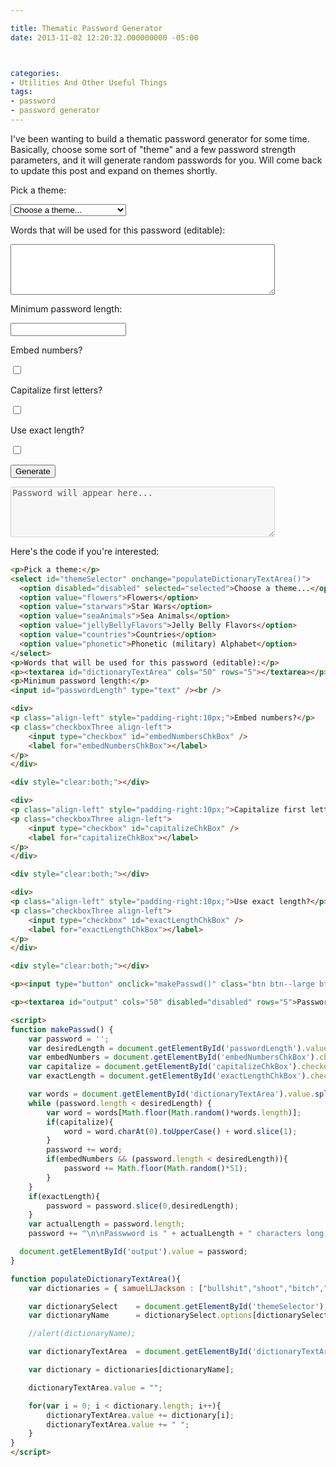 ```yaml
---

title: Thematic Password Generator
date: 2013-11-02 12:20:32.000000000 -05:00



categories:
- Utilities And Other Useful Things
tags:
- password
- password generator
---
```

<p>I've been wanting to build a thematic password generator for some time. Basically, choose some sort of "theme" and a few password strength parameters, and it will generate random passwords for you. Will come back to update this post and expand on themes shortly.</p>

<p>Pick a theme:</p>
<select id="themeSelector" onchange="populateDictionaryTextArea()">
  <option disabled="disabled" selected="selected">Choose a theme...</option>
  <option value="flowers">Flowers</option>
  <option value="starwars">Star Wars</option>
  <option value="seaAnimals">Sea Animals</option>
  <option value="jellyBellyFlavors">Jelly Belly Flavors</option>
  <option value="countries">Countries</option>
  <option value="phonetic">Phonetic (military) Alphabet</option>
</select>
<p>Words that will be used for this password (editable):</p>
<p><textarea id="dictionaryTextArea" cols="50" rows="5"></textarea></p>
<p>Minimum password length:</p>
<input id="passwordLength" type="text" /><br />

<div>
<p class="align-left" style="padding-right:10px;">Embed numbers?</p>
<p class="checkboxThree align-left">
	<input type="checkbox" id="embedNumbersChkBox" />
	<label for="embedNumbersChkBox"></label>
</p>
</div>

<div style="clear:both;"></div>

<div>
<p class="align-left" style="padding-right:10px;">Capitalize first letters?</p>
<p class="checkboxThree align-left">
	<input type="checkbox" id="capitalizeChkBox" />
	<label for="capitalizeChkBox"></label>
</p>
</div>

<div style="clear:both;"></div>

<div>
<p class="align-left" style="padding-right:10px;">Use exact length?</p>
<p class="checkboxThree align-left">
	<input type="checkbox" id="exactLengthChkBox" />
	<label for="exactLengthChkBox"></label>
</p>
</div>

<div style="clear:both;"></div>

<p><input type="button" onclick="makePasswd()" class="btn btn--large btn--success" value="Generate" /></p>

<p><textarea id="output" cols="50" disabled="disabled" rows="5">Password will appear here...</textarea></p>

<script>
function makePasswd() {
    var password = '';
    var desiredLength = document.getElementById('passwordLength').value;
    var embedNumbers = document.getElementById('embedNumbersChkBox').checked;
    var capitalize = document.getElementById('capitalizeChkBox').checked;
    var exactLength = document.getElementById('exactLengthChkBox').checked;

	var words = document.getElementById('dictionaryTextArea').value.split(" ");
    while (password.length < desiredLength) {
        var word = words[Math.floor(Math.random()*words.length)];
        if(capitalize){
            word = word.charAt(0).toUpperCase() + word.slice(1);
        }
        password += word;
        if(embedNumbers && (password.length < desiredLength)){
            password += Math.floor(Math.random()*51);
        }
    }
    if(exactLength){
        password = password.slice(0,desiredLength);
    }
    var actualLength = password.length;
    password += "\n\nPasswword is " + actualLength + " characters long.";

  document.getElementById('output').value = password;
}

function populateDictionaryTextArea(){
	var dictionaries = { samuelLJackson : ["bullshit","shoot","bitch","kneecaps","goddamn","money","motherfucker","Winston","motherfucker","shot","understand","asses","dead","fucking","fried","chicken","shit","transitional","kill","shit","case","dumbass","duty","booty","motherfucker","righteous","ezekiel","brother","tyranny","filthy","pumpkin-pie","AK-47","kill","absolutely","snakes","plane","zeus","fuck","shove","lightning-bolt","ass","goddamn","shark","enough"], pokemon: ["Bulbasaur","Ivysaur","Venusaur","Charmander","Charmeleon","Charizard","Squirtle","Wartortle","Blastoise","Caterpie","Metapod","Butterfree","Weedle","Kakuna","Beedrill","Pidgey","Pidgeotto","Pidgeot","Rattata","Raticate","Spearow","Fearow","Ekans","Arbok","Pikachu","Raichu","Sandshrew","Sandslash","Nidoran","Nidorina","Nidoqueen","Nidoran","Nidorino","Nidoking","Clefairy","Clefable","Vulpix","Ninetales","Jigglypuff","Wigglytuff","Zubat","Golbat","Oddish","Gloom","Vileplume","Paras","Parasect","Venonat","Venomoth","Diglett","Dugtrio","Meowth","Persian","Psyduck","Golduck","Mankey","Primeape","Growlithe","Arcanine","Poliwag","Poliwhirl","Poliwrath","Abra","Kadabra","Alakazam","Machop","Machoke","Machamp","Bellsprout","Weepinbell","Victreebel","Tentacool","Tentacruel","Geodude","Graveler","Golem","Ponyta","Rapidash","Slowpoke","Slowbro","Magnemite","Magneton","Farfetchd","Doduo","Dodrio","Seel","Dewgong","Grimer","Muk","Shellder","Cloyster","Gastly","Haunter","Gengar","Onix","Drowzee","Hypno","Krabby","Kingler","Voltorb","Electrode","Exeggcute","Exeggutor","Cubone","Marowak","Hitmonlee","Hitmonchan","Lickitung","Koffing","Weezing","Rhyhorn","Rhydon","Chansey","Tangela","Kangaskhan","Horsea","Seadra","Goldeen","Seaking","Staryu","Starmie","Mr. Mime","Scyther","Jynx","Electabuzz","Magmar","Pinsir","Tauros","Magikarp","Gyarados","Lapras","Ditto","Eevee","Vaporeon","Jolteon","Flareon","Porygon","Omanyte","Omastar","Kabuto","Kabutops","Aerodactyl","Snorlax","Articuno","Zapdos","Moltres","Dratini","Dragonair","Dragonite","Mewtwo","Mew†","Chikorita","Bayleef","Meganium","Cyndaquil","Quilava","Typhlosion","Totodile","Croconaw","Feraligatr","Sentret","Furret","Hoothoot","Noctowl","Ledyba","Ledian","Spinarak","Ariados","Crobat","Chinchou","Lanturn","Pichu","Cleffa","Igglybuff","Togepi","Togetic","Natu","Xatu","Mareep","Flaaffy","Ampharos","Bellossom","Marill","Azumarill","Sudowoodo","Politoed","Hoppip","Skiploom","Jumpluff","Aipom","Sunkern","Sunflora","Yanma","Wooper","Quagsire","Espeon","Umbreon","Murkrow","Slowking","Misdreavus","Unown","Wobbuffet","Girafarig","Pineco","Forretress","Dunsparce","Gligar","Steelix","Snubbull","Granbull","Qwilfish","Scizor","Shuckle","Heracross","Sneasel","Teddiursa","Ursaring","Slugma","Magcargo","Swinub","Piloswine","Corsola","Remoraid","Octillery","Delibird","Mantine","Skarmory","Houndour","Houndoom","Kingdra","Phanpy","Donphan","Porygon2","Stantler","Smeargle","Tyrogue","Hitmontop","Smoochum","Elekid","Magby","Miltank","Blissey","Raikou","Entei","Suicune","Larvitar","Pupitar","Tyranitar","Lugia†","Ho-Oh†","Celebi†","Treecko","Grovyle","Sceptile","Torchic","Combusken","Blaziken","Mudkip","Marshtomp","Swampert","Poochyena","Mightyena","Zigzagoon","Linoone","Wurmple","Silcoon","Beautifly","Cascoon","Dustox","Lotad","Lombre","Ludicolo","Seedot","Nuzleaf","Shiftry","Taillow","Swellow","Wingull","Pelipper","Ralts","Kirlia","Gardevoir","Surskit","Masquerain","Shroomish","Breloom","Slakoth","Vigoroth","Slaking","Nincada","Ninjask","Shedinja","Whismur","Loudred","Exploud","Makuhita","Hariyama","Azurill","Nosepass","Skitty","Delcatty","Sableye","Mawile","Aron","Lairon","Aggron","Meditite","Medicham","Electrike","Manectric","Plusle","Minun","Volbeat","Illumise","Roselia","Gulpin","Swalot","Carvanha","Sharpedo","Wailmer","Wailord","Numel","Camerupt","Torkoal","Spoink","Grumpig","Spinda","Trapinch","Vibrava","Flygon","Cacnea","Cacturne","Swablu","Altaria","Zangoose","Seviper","Lunatone","Solrock","Barboach","Whiscash","Corphish","Crawdaunt","Baltoy","Claydol","Lileep","Cradily","Anorith","Armaldo","Feebas","Milotic","Castform","Kecleon","Shuppet","Banette","Duskull","Dusclops","Tropius","Chimecho","Absol","Wynaut","Snorunt","Glalie","Spheal","Sealeo","Walrein","Clamperl","Huntail","Gorebyss","Relicanth","Luvdisc","Bagon","Shelgon","Salamence","Beldum","Metang","Metagross","Regirock","Regice","Registeel","Latias","Latios","Kyogre","Groudon","Rayquaza","Jirachi†","Deoxys†","Turtwig","Grotle","Torterra","Chimchar","Monferno","Infernape","Piplup","Prinplup","Empoleon","Starly","Staravia","Staraptor","Bidoof","Bibarel","Kricketot","Kricketune","Shinx","Luxio","Luxray","Budew","Roserade","Cranidos","Rampardos","Shieldon","Bastiodon","Burmy","Wormadam","Mothim","Combee","Vespiquen","Pachirisu","Buizel","Floatzel","Cherubi","Cherrim","Shellos","Gastrodon","Ambipom","Drifloon","Drifblim","Buneary","Lopunny","Mismagius","Honchkrow","Glameow","Purugly","Chingling","Stunky","Skuntank","Bronzor","Bronzong","Bonsly","Mime Jr.","Happiny","Chatot","Spiritomb","Gible","Gabite","Garchomp","Munchlax","Riolu","Lucario","Hippopotas","Hippowdon","Skorupi","Drapion","Croagunk","Toxicroak","Carnivine","Finneon","Lumineon","Mantyke","Snover","Abomasnow","Weavile","Magnezone","Lickilicky","Rhyperior","Tangrowth","Electivire","Magmortar","Togekiss","Yanmega","Leafeon","Glaceon","Gliscor","Mamoswine","Porygon-Z","Gallade","Probopass","Dusknoir","Froslass","Rotom","Uxie","Mesprit","Azelf","Dialga","Palkia","Heatran","Regigigas","Giratina","Cresselia","Swoobat"], flowers: ["alstroemeria","amaranthus","amaryllis","anemone","anthurium","asters","buplerum","callalilies","callalily","carnation","mum","chrysanthemum","coxcomb","daisy","curly-willow","daffodils","dahlias","delphinium","gerbera","ginger","gladiouli","heather","heliconia","hyacinth","hydrangeas","hypericum","iris","kangaroo-paw","larkspur","leptospermum","liatris","lilies","limonium","lisianthus","asters","narcissus","orchids","pearl-blossom","peonies","poinsettia","protea","quince","ranunculus","roses","snapdragons","soldaster","sunflowers","tulips","viburnum","waxflower"], starwars: ["tan-tan","luke","han","skywalker","solo","bacta","at-at","at-st","wookie","wampa","hoth","empire","dark","side","force","leia","princess","speeder","tie-fighter","deathstar","feeling","lightsaber","x-wing","b-wing","y-wing","a-wing","millenium","falcon","destroyer","star","imperial","sith","jedi","knight","tie-bomber","blaster","shield","shields","endor","coruscant","clones","deathsticks","kaashyyk","bothans","proton","torpedo","attack","formation","spacestation","chewbacca","c3po","r2d2","droid","anakin","obi-wan","kenobi","maul","darth","vader","palpatine","emperor","operational","alderaan"], seaAnimals: ["anemone","eel","carp","pike","walleye","clownfish","kraken","barracuda","shark","angelfish","squid","octopus","crab","lobster","urchin","whale","dolphin","seasnake","manatee","cuttlefish","conch","cod","salmon","tuna","barnacle","anchovy","albacore","coral","seal","flounder","goldfish","grouper","guppy","haddock","halibut","herring","jellyfish","lamprey","manta-ray","stingray","minnow","mollusk","mussel","narwhal","nautilus","nettlefish","orca","otter","oyster","plankton","piranha","sardine","shrimp","starfish","sturgeon","trout","turtle","walrus"], jellyBellyFlavors: ["cream","soda","root","beer","berry","blue","blueberry","bubble","gum","buttered","popcorn","cantaloupe","cappuccino","caramel","corn","chili","mango","chocolate","pudding","cinnamon","coconut","cotton","candy","crushed","pineapple","dr.pepper","french","vanilla","green","apple","island","punch","juicy","pear","kiwi","lemon","drop","lemon","lime","licorice","mango","margarita","mixed","berry","smoothie","orange","sherbet","peach","piña","colada","plum","pomegranate","raspberry","red","apple","sizzling","cinnamon","sour","cherry","strawberry","cheesecake","strawberry","daiquiri","strawberry","jam","sunkist","lemon","sunkist","lime","sunkist","orange","sunkist","pink","grapefruit","sunkist","tangerine","toasted","marshmallow","top","banana","tutti-fruitti","very","cherry","watermelon","wild","blackberry"], countries:["afghanistan","albania","algeria","american-samoa","andorra","angola","anguilla","antigua","barbuda","argentina","armenia","aruba","australia","austria","azerbaijan","bahamas","bahrain","bangladesh","barbados","belarus","belgium","belize","benin","bermuda","bhutan","bolivia","bosnia-herzegovina","botswana","bouvet-island","brazil","brunei","bulgaria","burkina-faso","burundi","cambodia","cameroon","canada","cape-verde","cayman-islands","central-african-republic","chad","chile","china","christmas-island","cocos-(keeling)-islands","colombia","comoros","zaire","cook-islands","costa-rica","croatia","cuba","cyprus","czech-republic","denmark","djibouti","dominica","dominican-republic","ecuador","egypt","el-salvador","equatorial-guinea","eritrea","estonia","ethiopia","falkland-islands","faroe-islands","fiji","finland","france","french-guiana","gabon","gambia","georgia","germany","ghana","gibraltar","greece","greenland","grenada","guadeloupe","guam","guatemala","guinea","guinea-bissau","guyana","haiti","holy-see","honduras","hong-kong","hungary","iceland","india","indonesia","iran","iraq","ireland","israel","italy","ivory-coast","jamaica","japan","jordan","kazakhstan","kenya","kiribati","kuwait","kyrgyzstan","laos","latvia","lebanon","lesotho","liberia","libya","liechtenstein","lithuania","luxembourg","macau","macedonia","madagascar","malawi","malaysia","maldives","mali","malta","marshall-islands","martinique","mauritania","mauritius","mayotte","mexico","micronesia","moldova","monaco","mongolia","montenegro","montserrat","morocco","mozambique","myanmar","namibia","nauru","nepal","netherlands","antilles","new-caledonia","new-zealand","nicaragua","niger","nigeria","niue","norfolk-island","north-korea","northern-mariana-islands","norway","oman","pakistan","palau","panama","papua-new-guinea","paraguay","peru","philippines","pitcairn-island","poland","polynesia","portugal","puerto-rico","qatar","reunion","romania","russia","rwanda","saint-helena","saint-kitts-and-nevis","saint-lucia","saint-pierre-and-miquelon","saint-vincent-and-grenadines","samoa","san-marino","sao-tome-and-principe","saudi-arabia","senegal","serbia","seychelles","sierra-leone","singapore","slovakia","slovenia","solomon-islands","somalia","south-africa","south-georgia-and-south-sandwich-islands","south-korea","south-sudan","spain","sri-lanka","sudan","suriname","svalbard-and-jan-mayen-islands","swaziland","sweden","switzerland","syria","taiwan","tajikistan","tanzania","thailand","timor-leste","togo","tokelau","tonga","trinidad-and-tobago","tunisia","turkey","turkmenistan","turks-and-caicos-islands","tuvalu","uganda","ukraine","united-arab-emirates","united-kingdom","united-states","uruguay","uzbekistan","vanuatu","venezuela","vietnam","virgin-islands","wallis-and-futuna-islands","yemen","zambia","zimbabwe"], phonetic : ["alpha","bravo","charlie","delta","echo","foxtrot","gulf","hotel","india","juliet","kilo","lima","mike","november","oscar","papa","quebec","romeo","sierra","tango","uniform","victor","whiskey","x-ray","yankee","zulu"] };

	var dictionarySelect 	= document.getElementById('themeSelector');
	var dictionaryName		= dictionarySelect.options[dictionarySelect.selectedIndex].value;

	//alert(dictionaryName);

	var dictionaryTextArea	= document.getElementById('dictionaryTextArea');

	var dictionary = dictionaries[dictionaryName];

	dictionaryTextArea.value = "";

	for(var i = 0; i < dictionary.length; i++){
		dictionaryTextArea.value += dictionary[i];
		dictionaryTextArea.value += " ";
	}
}
</script>

Here's the code if you're interested:

```html
<p>Pick a theme:</p>
<select id="themeSelector" onchange="populateDictionaryTextArea()">
  <option disabled="disabled" selected="selected">Choose a theme...</option>
  <option value="flowers">Flowers</option>
  <option value="starwars">Star Wars</option>
  <option value="seaAnimals">Sea Animals</option>
  <option value="jellyBellyFlavors">Jelly Belly Flavors</option>
  <option value="countries">Countries</option>
  <option value="phonetic">Phonetic (military) Alphabet</option>
</select>
<p>Words that will be used for this password (editable):</p>
<p><textarea id="dictionaryTextArea" cols="50" rows="5"></textarea></p>
<p>Minimum password length:</p>
<input id="passwordLength" type="text" /><br />

<div>
<p class="align-left" style="padding-right:10px;">Embed numbers?</p>
<p class="checkboxThree align-left">
	<input type="checkbox" id="embedNumbersChkBox" />
	<label for="embedNumbersChkBox"></label>
</p>
</div>

<div style="clear:both;"></div>

<div>
<p class="align-left" style="padding-right:10px;">Capitalize first letters?</p>
<p class="checkboxThree align-left">
	<input type="checkbox" id="capitalizeChkBox" />
	<label for="capitalizeChkBox"></label>
</p>
</div>

<div style="clear:both;"></div>

<div>
<p class="align-left" style="padding-right:10px;">Use exact length?</p>
<p class="checkboxThree align-left">
	<input type="checkbox" id="exactLengthChkBox" />
	<label for="exactLengthChkBox"></label>
</p>
</div>

<div style="clear:both;"></div>

<p><input type="button" onclick="makePasswd()" class="btn btn--large btn--success" value="Generate" /></p>

<p><textarea id="output" cols="50" disabled="disabled" rows="5">Password will appear here...</textarea></p>

<script>
function makePasswd() {
    var password = '';
    var desiredLength = document.getElementById('passwordLength').value;
    var embedNumbers = document.getElementById('embedNumbersChkBox').checked;
    var capitalize = document.getElementById('capitalizeChkBox').checked;
    var exactLength = document.getElementById('exactLengthChkBox').checked;

	var words = document.getElementById('dictionaryTextArea').value.split(" ");
    while (password.length < desiredLength) {
        var word = words[Math.floor(Math.random()*words.length)];
        if(capitalize){
            word = word.charAt(0).toUpperCase() + word.slice(1);
        }
        password += word;
        if(embedNumbers && (password.length < desiredLength)){
            password += Math.floor(Math.random()*51);
        }
    }
    if(exactLength){
        password = password.slice(0,desiredLength);
    }
    var actualLength = password.length;
    password += "\n\nPasswword is " + actualLength + " characters long.";

  document.getElementById('output').value = password;
}

function populateDictionaryTextArea(){
	var dictionaries = { samuelLJackson : ["bullshit","shoot","bitch","kneecaps","goddamn","money","motherfucker","Winston","motherfucker","shot","understand","asses","dead","fucking","fried","chicken","shit","transitional","kill","shit","case","dumbass","duty","booty","motherfucker","righteous","ezekiel","brother","tyranny","filthy","pumpkin-pie","AK-47","kill","absolutely","snakes","plane","zeus","fuck","shove","lightning-bolt","ass","goddamn","shark","enough"], pokemon: ["Bulbasaur","Ivysaur","Venusaur","Charmander","Charmeleon","Charizard","Squirtle","Wartortle","Blastoise","Caterpie","Metapod","Butterfree","Weedle","Kakuna","Beedrill","Pidgey","Pidgeotto","Pidgeot","Rattata","Raticate","Spearow","Fearow","Ekans","Arbok","Pikachu","Raichu","Sandshrew","Sandslash","Nidoran","Nidorina","Nidoqueen","Nidoran","Nidorino","Nidoking","Clefairy","Clefable","Vulpix","Ninetales","Jigglypuff","Wigglytuff","Zubat","Golbat","Oddish","Gloom","Vileplume","Paras","Parasect","Venonat","Venomoth","Diglett","Dugtrio","Meowth","Persian","Psyduck","Golduck","Mankey","Primeape","Growlithe","Arcanine","Poliwag","Poliwhirl","Poliwrath","Abra","Kadabra","Alakazam","Machop","Machoke","Machamp","Bellsprout","Weepinbell","Victreebel","Tentacool","Tentacruel","Geodude","Graveler","Golem","Ponyta","Rapidash","Slowpoke","Slowbro","Magnemite","Magneton","Farfetchd","Doduo","Dodrio","Seel","Dewgong","Grimer","Muk","Shellder","Cloyster","Gastly","Haunter","Gengar","Onix","Drowzee","Hypno","Krabby","Kingler","Voltorb","Electrode","Exeggcute","Exeggutor","Cubone","Marowak","Hitmonlee","Hitmonchan","Lickitung","Koffing","Weezing","Rhyhorn","Rhydon","Chansey","Tangela","Kangaskhan","Horsea","Seadra","Goldeen","Seaking","Staryu","Starmie","Mr. Mime","Scyther","Jynx","Electabuzz","Magmar","Pinsir","Tauros","Magikarp","Gyarados","Lapras","Ditto","Eevee","Vaporeon","Jolteon","Flareon","Porygon","Omanyte","Omastar","Kabuto","Kabutops","Aerodactyl","Snorlax","Articuno","Zapdos","Moltres","Dratini","Dragonair","Dragonite","Mewtwo","Mew†","Chikorita","Bayleef","Meganium","Cyndaquil","Quilava","Typhlosion","Totodile","Croconaw","Feraligatr","Sentret","Furret","Hoothoot","Noctowl","Ledyba","Ledian","Spinarak","Ariados","Crobat","Chinchou","Lanturn","Pichu","Cleffa","Igglybuff","Togepi","Togetic","Natu","Xatu","Mareep","Flaaffy","Ampharos","Bellossom","Marill","Azumarill","Sudowoodo","Politoed","Hoppip","Skiploom","Jumpluff","Aipom","Sunkern","Sunflora","Yanma","Wooper","Quagsire","Espeon","Umbreon","Murkrow","Slowking","Misdreavus","Unown","Wobbuffet","Girafarig","Pineco","Forretress","Dunsparce","Gligar","Steelix","Snubbull","Granbull","Qwilfish","Scizor","Shuckle","Heracross","Sneasel","Teddiursa","Ursaring","Slugma","Magcargo","Swinub","Piloswine","Corsola","Remoraid","Octillery","Delibird","Mantine","Skarmory","Houndour","Houndoom","Kingdra","Phanpy","Donphan","Porygon2","Stantler","Smeargle","Tyrogue","Hitmontop","Smoochum","Elekid","Magby","Miltank","Blissey","Raikou","Entei","Suicune","Larvitar","Pupitar","Tyranitar","Lugia†","Ho-Oh†","Celebi†","Treecko","Grovyle","Sceptile","Torchic","Combusken","Blaziken","Mudkip","Marshtomp","Swampert","Poochyena","Mightyena","Zigzagoon","Linoone","Wurmple","Silcoon","Beautifly","Cascoon","Dustox","Lotad","Lombre","Ludicolo","Seedot","Nuzleaf","Shiftry","Taillow","Swellow","Wingull","Pelipper","Ralts","Kirlia","Gardevoir","Surskit","Masquerain","Shroomish","Breloom","Slakoth","Vigoroth","Slaking","Nincada","Ninjask","Shedinja","Whismur","Loudred","Exploud","Makuhita","Hariyama","Azurill","Nosepass","Skitty","Delcatty","Sableye","Mawile","Aron","Lairon","Aggron","Meditite","Medicham","Electrike","Manectric","Plusle","Minun","Volbeat","Illumise","Roselia","Gulpin","Swalot","Carvanha","Sharpedo","Wailmer","Wailord","Numel","Camerupt","Torkoal","Spoink","Grumpig","Spinda","Trapinch","Vibrava","Flygon","Cacnea","Cacturne","Swablu","Altaria","Zangoose","Seviper","Lunatone","Solrock","Barboach","Whiscash","Corphish","Crawdaunt","Baltoy","Claydol","Lileep","Cradily","Anorith","Armaldo","Feebas","Milotic","Castform","Kecleon","Shuppet","Banette","Duskull","Dusclops","Tropius","Chimecho","Absol","Wynaut","Snorunt","Glalie","Spheal","Sealeo","Walrein","Clamperl","Huntail","Gorebyss","Relicanth","Luvdisc","Bagon","Shelgon","Salamence","Beldum","Metang","Metagross","Regirock","Regice","Registeel","Latias","Latios","Kyogre","Groudon","Rayquaza","Jirachi†","Deoxys†","Turtwig","Grotle","Torterra","Chimchar","Monferno","Infernape","Piplup","Prinplup","Empoleon","Starly","Staravia","Staraptor","Bidoof","Bibarel","Kricketot","Kricketune","Shinx","Luxio","Luxray","Budew","Roserade","Cranidos","Rampardos","Shieldon","Bastiodon","Burmy","Wormadam","Mothim","Combee","Vespiquen","Pachirisu","Buizel","Floatzel","Cherubi","Cherrim","Shellos","Gastrodon","Ambipom","Drifloon","Drifblim","Buneary","Lopunny","Mismagius","Honchkrow","Glameow","Purugly","Chingling","Stunky","Skuntank","Bronzor","Bronzong","Bonsly","Mime Jr.","Happiny","Chatot","Spiritomb","Gible","Gabite","Garchomp","Munchlax","Riolu","Lucario","Hippopotas","Hippowdon","Skorupi","Drapion","Croagunk","Toxicroak","Carnivine","Finneon","Lumineon","Mantyke","Snover","Abomasnow","Weavile","Magnezone","Lickilicky","Rhyperior","Tangrowth","Electivire","Magmortar","Togekiss","Yanmega","Leafeon","Glaceon","Gliscor","Mamoswine","Porygon-Z","Gallade","Probopass","Dusknoir","Froslass","Rotom","Uxie","Mesprit","Azelf","Dialga","Palkia","Heatran","Regigigas","Giratina","Cresselia","Swoobat"], flowers: ["alstroemeria","amaranthus","amaryllis","anemone","anthurium","asters","buplerum","callalilies","callalily","carnation","mum","chrysanthemum","coxcomb","daisy","curly-willow","daffodils","dahlias","delphinium","gerbera","ginger","gladiouli","heather","heliconia","hyacinth","hydrangeas","hypericum","iris","kangaroo-paw","larkspur","leptospermum","liatris","lilies","limonium","lisianthus","asters","narcissus","orchids","pearl-blossom","peonies","poinsettia","protea","quince","ranunculus","roses","snapdragons","soldaster","sunflowers","tulips","viburnum","waxflower"], starwars: ["tan-tan","luke","han","skywalker","solo","bacta","at-at","at-st","wookie","wampa","hoth","empire","dark","side","force","leia","princess","speeder","tie-fighter","deathstar","feeling","lightsaber","x-wing","b-wing","y-wing","a-wing","millenium","falcon","destroyer","star","imperial","sith","jedi","knight","tie-bomber","blaster","shield","shields","endor","coruscant","clones","deathsticks","kaashyyk","bothans","proton","torpedo","attack","formation","spacestation","chewbacca","c3po","r2d2","droid","anakin","obi-wan","kenobi","maul","darth","vader","palpatine","emperor","operational","alderaan"], seaAnimals: ["anemone","eel","carp","pike","walleye","clownfish","kraken","barracuda","shark","angelfish","squid","octopus","crab","lobster","urchin","whale","dolphin","seasnake","manatee","cuttlefish","conch","cod","salmon","tuna","barnacle","anchovy","albacore","coral","seal","flounder","goldfish","grouper","guppy","haddock","halibut","herring","jellyfish","lamprey","manta-ray","stingray","minnow","mollusk","mussel","narwhal","nautilus","nettlefish","orca","otter","oyster","plankton","piranha","sardine","shrimp","starfish","sturgeon","trout","turtle","walrus"], jellyBellyFlavors: ["cream","soda","root","beer","berry","blue","blueberry","bubble","gum","buttered","popcorn","cantaloupe","cappuccino","caramel","corn","chili","mango","chocolate","pudding","cinnamon","coconut","cotton","candy","crushed","pineapple","dr.pepper","french","vanilla","green","apple","island","punch","juicy","pear","kiwi","lemon","drop","lemon","lime","licorice","mango","margarita","mixed","berry","smoothie","orange","sherbet","peach","piña","colada","plum","pomegranate","raspberry","red","apple","sizzling","cinnamon","sour","cherry","strawberry","cheesecake","strawberry","daiquiri","strawberry","jam","sunkist","lemon","sunkist","lime","sunkist","orange","sunkist","pink","grapefruit","sunkist","tangerine","toasted","marshmallow","top","banana","tutti-fruitti","very","cherry","watermelon","wild","blackberry"], countries:["afghanistan","albania","algeria","american-samoa","andorra","angola","anguilla","antigua","barbuda","argentina","armenia","aruba","australia","austria","azerbaijan","bahamas","bahrain","bangladesh","barbados","belarus","belgium","belize","benin","bermuda","bhutan","bolivia","bosnia-herzegovina","botswana","bouvet-island","brazil","brunei","bulgaria","burkina-faso","burundi","cambodia","cameroon","canada","cape-verde","cayman-islands","central-african-republic","chad","chile","china","christmas-island","cocos-(keeling)-islands","colombia","comoros","zaire","cook-islands","costa-rica","croatia","cuba","cyprus","czech-republic","denmark","djibouti","dominica","dominican-republic","ecuador","egypt","el-salvador","equatorial-guinea","eritrea","estonia","ethiopia","falkland-islands","faroe-islands","fiji","finland","france","french-guiana","gabon","gambia","georgia","germany","ghana","gibraltar","greece","greenland","grenada","guadeloupe","guam","guatemala","guinea","guinea-bissau","guyana","haiti","holy-see","honduras","hong-kong","hungary","iceland","india","indonesia","iran","iraq","ireland","israel","italy","ivory-coast","jamaica","japan","jordan","kazakhstan","kenya","kiribati","kuwait","kyrgyzstan","laos","latvia","lebanon","lesotho","liberia","libya","liechtenstein","lithuania","luxembourg","macau","macedonia","madagascar","malawi","malaysia","maldives","mali","malta","marshall-islands","martinique","mauritania","mauritius","mayotte","mexico","micronesia","moldova","monaco","mongolia","montenegro","montserrat","morocco","mozambique","myanmar","namibia","nauru","nepal","netherlands","antilles","new-caledonia","new-zealand","nicaragua","niger","nigeria","niue","norfolk-island","north-korea","northern-mariana-islands","norway","oman","pakistan","palau","panama","papua-new-guinea","paraguay","peru","philippines","pitcairn-island","poland","polynesia","portugal","puerto-rico","qatar","reunion","romania","russia","rwanda","saint-helena","saint-kitts-and-nevis","saint-lucia","saint-pierre-and-miquelon","saint-vincent-and-grenadines","samoa","san-marino","sao-tome-and-principe","saudi-arabia","senegal","serbia","seychelles","sierra-leone","singapore","slovakia","slovenia","solomon-islands","somalia","south-africa","south-georgia-and-south-sandwich-islands","south-korea","south-sudan","spain","sri-lanka","sudan","suriname","svalbard-and-jan-mayen-islands","swaziland","sweden","switzerland","syria","taiwan","tajikistan","tanzania","thailand","timor-leste","togo","tokelau","tonga","trinidad-and-tobago","tunisia","turkey","turkmenistan","turks-and-caicos-islands","tuvalu","uganda","ukraine","united-arab-emirates","united-kingdom","united-states","uruguay","uzbekistan","vanuatu","venezuela","vietnam","virgin-islands","wallis-and-futuna-islands","yemen","zambia","zimbabwe"], phonetic : ["alpha","bravo","charlie","delta","echo","foxtrot","gulf","hotel","india","juliet","kilo","lima","mike","november","oscar","papa","quebec","romeo","sierra","tango","uniform","victor","whiskey","x-ray","yankee","zulu"] };

	var dictionarySelect 	= document.getElementById('themeSelector');
	var dictionaryName		= dictionarySelect.options[dictionarySelect.selectedIndex].value;

	//alert(dictionaryName);

	var dictionaryTextArea	= document.getElementById('dictionaryTextArea');

	var dictionary = dictionaries[dictionaryName];

	dictionaryTextArea.value = "";

	for(var i = 0; i < dictionary.length; i++){
		dictionaryTextArea.value += dictionary[i];
		dictionaryTextArea.value += " ";
	}
}
</script>
```
